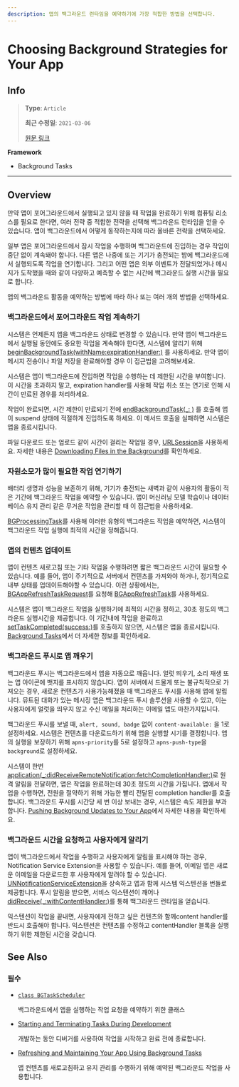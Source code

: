 ```yaml
---
description: 앱의 백그라운드 런타임을 예약하기에 가장 적합한 방법을 선택합니다.
---
```


# Choosing Background Strategies for Your App

## Info
> **Type**: `Article`
>
> **최근 수정일**: `2021-03-06`
>
> [원문 링크](https://developer.apple.com/documentation/backgroundtasks/choosing_background_strategies_for_your_app)

**Framework**

- Background Tasks

---

## Overview

만약 앱이 포어그라운드에서 실행되고 있지 않을 때 작업을 완료하기 위해 컴퓨팅 리소스를 필요로 한다면, 여러 전략 중 적합한 전략을 선택해 백그라운드 런타임을 얻을 수 있습니다. 앱이 백그라운드에서 어떻게 동작하는지에 따라 올바른 전략을 선택하세요.

일부 앱은 포어그라운드에서 잠시 작업을 수행하며 백그라운드에 진입하는 경우 작업이 중단 없이 계속돼야 합니다. 다른 앱은 나중에 또는 기기가 충전되는 밤에 백그라운드에서 실행되도록 작업을 연기합니다. 그리고 어떤 앱은 외부 이벤트가 전달되었거나 메시지가 도착했을 때와 같이 다양하고 예측할 수 없는 시간에 백그라운드 실행 시간을 필요로 합니다.

앱의 백그라운드 활동을 예약하는 방법에 따라 하나 또는 여러 개의 방법을 선택하세요.

### 백그라운드에서 포어그라운드 작업 계속하기

시스템은 언제든지 앱을 백그라운드 상태로 변경할 수 있습니다. 만약 앱이 백그라운드에서 실행될 동안에도 중요한 작업을 계속해야 한다면, 시스템에 알리기 위해 [beginBackgroundTask(withName:expirationHandler:)](https://developer.apple.com/documentation/uikit/uiapplication/1623051-beginbackgroundtask) 를 사용하세요. 만약 앱이 메시지 전송이나 파일 저장을 완료해야할 경우 이 접근법을 고려해보세요.

시스템은 앱이 백그라운드에 진입하면 작업을 수행하는 데 제한된 시간을 부여합니다. 이 시간을 초과하지 말고, expiration handler를 사용해 작업 취소 또는 연기로 인해 시간이 만료된 경우를 처리하세요.

작업이 완료되면, 시간 제한이 만료되기 전에 [endBackgroundTask(_: )](https://developer.apple.com/documentation/uikit/uiapplication/1622970-endbackgroundtask) 를 호출해 앱이 suspend 상태에 적절하게 진입하도록 하세요. 이 메서드 호출을 실패하면 시스템은 앱을 종료시킵니다.

파일 다운로드 또는 업로드 같이 시간이 걸리는 작업일 경우, [URLSession](https://developer.apple.com/documentation/foundation/urlsession)을 사용하세요. 자세한 내용은 [Downloading Files in the Background](https://developer.apple.com/documentation/foundation/url_loading_system/downloading_files_in_the_background)를 확인하세요.

### 자원소모가 많이 필요한 작업 연기하기

배터리 생명과 성능을 보존하기 위해, 기기가 충전되는 새벽과 같이 사용자의 활동이 적은 기간에 백그라운드 작업을 예약할 수 있습니다. 앱이 머신러닝 모델 학습이나 데이터베이스 유지 관리 같은 무거운 작업을 관리할 때 이 접근법을 사용하세요.

[BGProcessingTask](https://developer.apple.com/documentation/backgroundtasks/bgprocessingtask)를 사용해 이러한 유형의 백그라운드 작업을 예약하면, 시스템이 백그라운드 작업 실행에 최적의 시간을 정해줍니다.

### 앱의 컨텐츠 업데이트

앱이 컨텐츠 새로고침 또는 기타 작업을 수행하려면 짧은 백그라운드 시간이 필요할 수 있습니다. 예를 들어, 앱이 주기적으로 서버에서 컨텐츠를 가져와야 하거나, 정기적으로 내부 상태를 업데이트해야할 수 있습니다. 이런 상황에서는, [BGAppRefreshTaskRequest](https://developer.apple.com/documentation/backgroundtasks/bgapprefreshtaskrequest)를 요청해 [BGAppRefreshTask](https://developer.apple.com/documentation/backgroundtasks/bgapprefreshtask)를 사용하세요.

시스템은 앱이 백그라운드 작업을 실행하기에 최적의 시간을 정하고, 30초 정도의 백그라운드 실행시간을 제공합니다. 이 기간내에 작업을 완료하고 [setTaskCompleted(success:)](https://developer.apple.com/documentation/backgroundtasks/bgtask/3142236-settaskcompleted)를 호출하지 않으면, 시스템은 앱을 종료시킵니다. [Background Tasks](https://developer.apple.com/documentation/backgroundtasks)에서 더 자세한 정보를 확인하세요.

### 백그라운드 푸시로 앱 깨우기

백그라운드 푸시는 백그라운드에서 앱을 자동으로 깨웁니다. 얼럿 띄우기, 소리 재생 또는 앱 아이콘에 뱃지를 표시하지 않습니다. 앱이 서버에서 드물게 또는 불규칙적으로 가져오는 경우, 새로운 컨텐츠가 사용가능해졌을 때 백그라운드 푸시를 사용해 앱에 알립니다. 뮤트된 대화가 있는 메시징 앱은 백그라운드 푸시 솔루션을 사용할 수 있고, 이는 사용자에게 얼럿을 띄우지 않고 수신 메일을 처리하는 이메일 앱도 마찬가지입니다.

백그라운드 푸시를 보낼 때, `alert, sound, badge` 없이  `content-available:` 을 1로 설정하세요. 시스템은 컨텐츠를 다운로드하기 위해 앱을 실행할 시기를 결정합니다. 앱의 실행을 보장하기 위해 `apns-priority`를 5로 설정하고 `apns-push-type`을 `background`로 설정하세요.

시스템이 한번[application(_:didReceiveRemoteNotification:fetchCompletionHandler:)](https://developer.apple.com/documentation/uikit/uiapplicationdelegate/1623013-application)로 원격 알림을 전달하면, 앱은 작업을 완료하는데 30초 정도의 시간을 가집니다. 앱에서 작업을 수행하면, 전원을 절약하기 위해 가능한 빨리 전달된 completion handler를 호출합니다. 백그라운드 푸시를 시간당 세 번 이상 보내는 경우, 시스템은 속도 제한을 부과합니다. [Pushing Background Updates to Your App](https://developer.apple.com/documentation/usernotifications/setting_up_a_remote_notification_server/pushing_background_updates_to_your_app)에서 자세한 내용을 확인하세요.

### 백그라운드 시간을 요청하고 사용자에게 알리기

앱이 백그라운드에서 작업을 수행하고 사용자에게 알림을 표시해야 하는 경우, Notification Service Extension을 사용할 수 있습니다. 예를 들어, 이메일 앱은 새로운 이메일을 다운로드한 후 사용자에게 알려야 할 수 있습니다. [UNNotificationServiceExtension](https://developer.apple.com/documentation/usernotifications/unnotificationserviceextension)을 상속하고 앱과 함께 시스템 익스텐션을 번들로 제공합니다. 푸시 알림을 받으면, 서비스 익스텐션이 깨어나 [didReceive(_:withContentHandler:)](https://developer.apple.com/documentation/usernotifications/unnotificationserviceextension/1648229-didreceive)를 통해 백그라운드 런타임을 얻습니다.

익스텐션이 작업을 끝내면, 사용자에게 전하고 싶은 컨텐츠와 함께content handler를 반드시 호출해야 합니다. 익스텐션은 컨텐츠를 수정하고 contentHandler 블록을 실행하기 위한 제한된 시간을 갖습니다.

## See Also

### 필수

- [`class BGTaskScheduler`](https://developer.apple.com/documentation/backgroundtasks/bgtaskscheduler)

  백그라운드에서 앱을 실행하는 작업 요청을 예약하기 위한 클래스

- [Starting and Terminating Tasks During Development](https://developer.apple.com/documentation/backgroundtasks/starting_and_terminating_tasks_during_development)

  개발하는 동안 디버거를 사용하여 작업을 시작하고 완료 전에 종료합니다.

- [Refreshing and Maintaining Your App Using Background Tasks](https://developer.apple.com/documentation/backgroundtasks/refreshing_and_maintaining_your_app_using_background_tasks)

  앱 컨텐츠를 새로고침하고 유지 관리를 수행하기 위해 예약된 백그라운드 작업을 사용합니다.